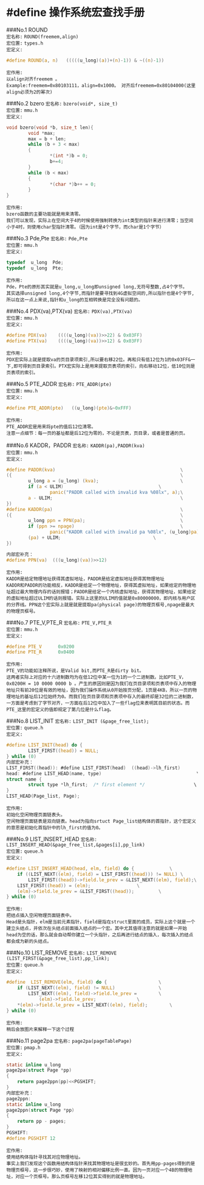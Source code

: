 # #define 操作系统宏查找手册 #


###No.1 ROUND  
`宏名称:` `ROUND(freemem,align)`   
`宏位置:` `types.h`  
`宏定义:`
```C
#define ROUND(a, n)   (((((u_long)(a))+(n)-1)) & ~((n)-1))
```
`宏作用:`  
`以align对齐freemem 。`  
`Example:freemem=0x80103111，align=0x1000。
对齐后freemem=0x80104000(这里align必须为2的幂次)`


###No.2   bzero
`宏名称:` `bzero(void*, size_t)`   
`宏位置:` `mmu.h`  
`宏定义:`
```C
void bzero(void *b, size_t len){
        void *max;
        max = b + len; 
        while (b + 3 < max)
        {
                *(int *)b = 0;
                b+=4;
        }
        while (b < max)
        {
                *(char *)b++ = 0;
        }
}

```
`宏作用:`  
`bzero函数的主要功能就是用来清零。`   
`我们可以发现，实际上在空间大于4的时候使用强制转换为int类型的指针来进行清零；当空间小于4时，则使用char型指针清零。（因为int是4个字节，而char是1个字节）`

###No.3   Pde,Pte
`宏名称:` `Pde,Pte`   
`宏位置:` `mmu.h`  
`宏定义:`
```C
typedef  u_long  Pde;
typedef  u_long  Pte;
```
`宏作用:`  
`Pde，Pte的原形其实就是u_long,u_long即unsigned long,无符号整数,占4个字节。`   
`其实选择unsigned long,4个字节,而指针是要寻找到4G虚拟空间的,所以指针也是4个字节,所以在这一点上来说,指针和u_long的互相转换是完全没有问题的。`

###No.4   PDX(va),PTX(va)
`宏名称:` `PDX(va),PTX(va)`   
`宏位置:` `mmu.h`  
`宏定义:`
```C
#define PDX(va)    ((((u_long)(va))>>22) & 0x03FF)
#define PTX(va)    ((((u_long)(va))>>12) & 0x03FF)
```
`宏作用:`  
`PDX宏实际上就是提取va的页目录项索引,所以要右移22位。再和只有低12位为1的0x03FF&一下,即可得到页目录索引。PTX宏实际上是用来提取页表项的索引，向右移动12位，低10位则是页表项的索引。`

###No.5   PTE_ADDR
`宏名称:` `PTE_ADDR(pte)`   
`宏位置:` `mmu.h`  
`宏定义:`
```C
#define PTE_ADDR(pte)   ((u_long)(pte)&~0xFFF)
```
`宏作用:`  
`PTE_ADDR宏是用来将pte的值后12位清零。`  
`注意一点细节：每一页的基址都是后12位为零的，不论是页表，页目录，或者是普通的页。`

###No.6  KADDR，PADDR
`宏名称:` `KADDR(pa),PADDR(kva)`   
`宏位置:` `mmu.h`  
`宏定义:`
```C
#define PADDR(kva)                                              \
({                                                              \
        u_long a = (u_long) (kva);                              \
        if (a < ULIM)                                   \
                panic("PADDR called with invalid kva %08lx", a);\
        a - ULIM;                                               \
})
#define KADDR(pa)                                               \
({                                                              \
        u_long ppn = PPN(pa);                                   \
        if (ppn >= npage)                                       \
                panic("KADDR called with invalid pa %08lx", (u_long)pa);\
        (pa) + ULIM;                                  \
})

内部宏补充：
#define PPN(va)  (((u_long)(va))>>12)
```
`宏作用:`  
`KADDR是给定物理地址获得其虚拟地址，PADDR是给定虚拟地址获得其物理地址`  
`KADDR和PADDR的功能相反，KADDR是给定一个物理地址，获得其虚拟地址，如果给定的物理地址超过最大物理内存的话则报错；PADDR是给定一个内核虚拟地址，获得其物理地址，如果给定的虚拟地址超过ULIM的话则报错。实际上这里的ULIM的值就是0x80000000，即内核与用户区的分界线。PPN这个宏实际上就是就是提取pa(physical page)的物理页框号,npage是最大的物理页框号。`

###No.7  PTE_V,PTE_R
`宏名称:` `PTE_V,PTE_R`   
`宏位置:` `mmu.h`  
`宏定义:`
```C
#define PTE_V      0x0200
#define PTE_R      0x0400
```
`宏作用:`  
`PTE_V的功能如注释所说，是Valid bit,而PTE_R是dirty bit。`  
`这两者实际上对应的十六进制数均为在低12位中某一位为1的一个二进制数。比如PTE_V，0x0200H = 10 0000 0000 b 。产生的原因则是因为我们在页目录项和页表项中存入的物理地址只有前20位是有效的地址，因为我们操作系统从0开始按页分配，1页是4KB，所以一页的物理地址的基址后12位始终为0。而我们在页目录项和页表项中存入的最终却是32位的二进制数，一方面是考虑到了字节对齐，一方面在后12位中加入了一些flag位来表明其目前的状态。而PTE_这里的宏定义的值即规定了第几位是什么flag。`

###No.8  LIST_INIT
`宏名称:` `LIST_INIT (&page_free_list);`   
`宏位置:` `queue.h`  
`宏定义:`
```C
#define LIST_INIT(head) do {                                            \
        LIST_FIRST((head)) = NULL;                                      \
} while (0)
内部宏补充：
LIST_FIRST((head)): #define LIST_FIRST(head)  ((head)->lh_first)
head: #define LIST_HEAD(name, type)                                   \
struct name {                                                           \
        struct type *lh_first;  /* first element */                  \
}
LIST_HEAD(Page_list, Page);
```
`宏作用:`   
`初始化空闲物理页面链表头。`  
`空闲物理页面链表是双向链表。head为指向srtuct Page_list结构体的首指针，这个宏定义的意思是初始化首指针中的lh_first的值为0。`

###No.9  LIST_INSERT_HEAD
`宏名称:` `LIST_INSERT_HEAD(&page_free_list,&pages[i],pp_link)`   
`宏位置:` `queue.h`  
`宏定义:`
```C
#define	LIST_INSERT_HEAD(head, elm, field) do {				\
	if ((LIST_NEXT((elm), field) = LIST_FIRST((head))) != NULL)	\
		LIST_FIRST((head))->field.le_prev = &LIST_NEXT((elm), field);\
	LIST_FIRST((head)) = (elm);					\
	(elm)->field.le_prev = &LIST_FIRST((head));			\
} while (0)
```
`宏作用:`   
`把结点插入空闲物理页面链表中。`  
`Head是头指针，elm是当前元素指针，field是指在struct里面的成员，实际上这个就是一个建立头结点，并依次在头结点前面插入结点的一个宏。其中尤其值得注意的就是如果一开始head为空的话，那么就会自动帮你建立一个头指针，之后再进行结点的插入，每次插入的结点都会成为新的头结点。`

###No.10  LIST_REMOVE 
`宏名称:` `LIST_REMOVE (LIST_FIRST(&page_free_list),pp_link); `   
`宏位置:` `queue.h`  
`宏定义:`
```C
#define  LIST_REMOVE(elm, field) do {					\
	if (LIST_NEXT((elm), field) != NULL)				\
		LIST_NEXT((elm), field)->field.le_prev = 		\
		    (elm)->field.le_prev;				\
	*(elm)->field.le_prev = LIST_NEXT((elm), field);		\
} while (0)
```
`宏作用:`  
`稍后会放图片来解释一下这个过程`

###No.11  page2pa
`宏名称:` `page2pa(pageTablePage)  `   
`宏位置:` `pmap.h`  
`宏定义:`
```C
static inline u_long
page2pa(struct Page *pp)
{
	return page2ppn(pp)<<PGSHIFT;
}
内部宏补充：
page2ppn: 
static inline u_long
page2ppn(struct Page *pp)
{
	return pp - pages;
}
PGSHIFT:
#define PGSHIFT	12
```
`宏作用:`  
`使用结构体指针寻找其对应物理地址。`    
`事实上我们发现这个函数用结构体指针来找其物理地址是很玄妙的。首先用pp-pages得到的是物理页框号，这一步很巧妙，使用了映射的相对偏移比例一直。因为一页对应一个4B的物理地址，对应一个页框号。那么页框号左移12位其实得到的就是物理地址。`
